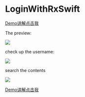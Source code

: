 # LoginWithRxSwift

[Demo讲解点击我](http://www.codertian.com/2016/12/10/RxSwift-shi-zhan-jie-du-base-demo/)

The preview:

![](https://github.com/CoderTian/LoginWithRxSwift/blob/master/images/demo.gif?raw=true)

check up the username:

![](https://github.com/CoderTian/LoginWithRxSwift/blob/master/images/cunzai.gif?raw=true)

search the contents

![](https://github.com/CoderTian/LoginWithRxSwift/blob/master/images/search.gif?raw=true)


[Demo讲解点击我](http://www.codertian.com/2016/12/10/RxSwift-shi-zhan-jie-du-base-demo/)



